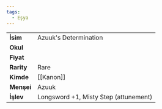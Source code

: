 ```yaml
---  
tags:
  - Eşya  
---  
```

  
|  |  |  
|---|---|  
| **İsim** | Azuuk's Determination|  
| **Okul** | |  
| **Fiyat** | |  
| **Rarity** | Rare|  
| **Kimde** | [[Kanon]]|  
| **Menşei** | Azuuk|  
| **İşlev** | Longsword +1, Misty Step (attunement)|  
